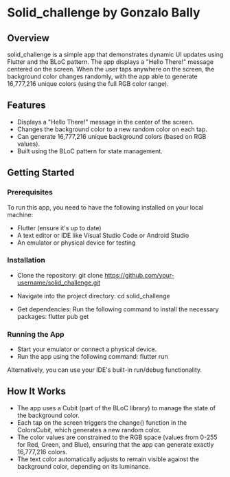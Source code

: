 # Solid_challenge by Gonzalo Bally

## Overview

solid_challenge is a simple app that demonstrates dynamic UI updates using Flutter and the BLoC pattern. The app displays a "Hello There!" message centered on the screen. When the user taps anywhere on the screen, the background color changes randomly, with the app able to generate 16,777,216 unique colors (using the full RGB color range).

## Features

- Displays a "Hello There!" message in the center of the screen.
- Changes the background color to a new random color on each tap.
- Can generate 16,777,216 unique background colors (based on RGB values).
- Built using the BLoC pattern for state management.
  
## Getting Started

### Prerequisites
To run this app, you need to have the following installed on your local machine:

- Flutter (ensure it's up to date)
- A text editor or IDE like Visual Studio Code or Android Studio
- An emulator or physical device for testing
  
### Installation
- Clone the repository:
git clone https://github.com/your-username/solid_challenge.git

- Navigate into the project directory:
cd solid_challenge

- Get dependencies:
Run the following command to install the necessary packages:
flutter pub get

### Running the App
- Start your emulator or connect a physical device.
- Run the app using the following command:
flutter run

Alternatively, you can use your IDE's built-in run/debug functionality.

## How It Works

- The app uses a Cubit (part of the BLoC library) to manage the state of the background color.
- Each tap on the screen triggers the change() function in the ColorsCubit, which generates a new random color.
- The color values are constrained to the RGB space (values from 0-255 for Red, Green, and Blue), ensuring that the app can generate exactly 16,777,216 colors.
- The text color automatically adjusts to remain visible against the background color, depending on its luminance.
